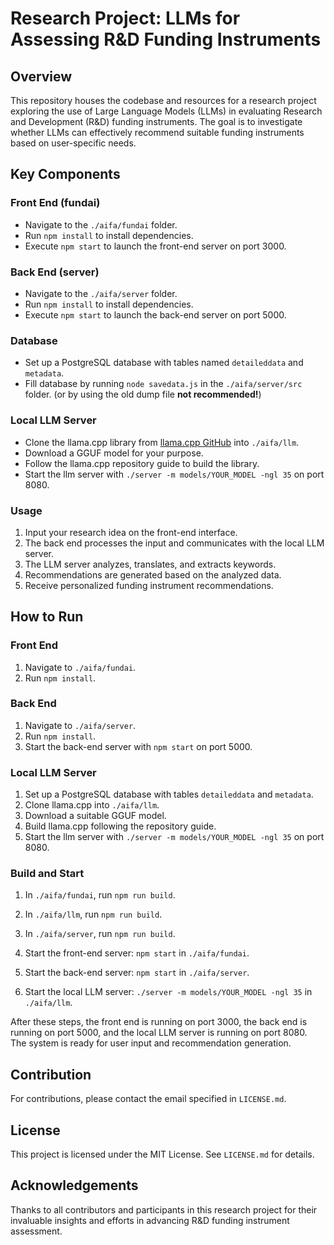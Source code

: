 # Research Project: LLMs for Assessing R&D Funding Instruments

## Overview

This repository houses the codebase and resources for a research project exploring the use of Large Language Models (LLMs) in evaluating Research and Development (R&D) funding instruments. The goal is to investigate whether LLMs can effectively recommend suitable funding instruments based on user-specific needs.

## Key Components

### Front End (fundai)

- Navigate to the `./aifa/fundai` folder.
- Run `npm install` to install dependencies.
- Execute `npm start` to launch the front-end server on port 3000.

### Back End (server)

- Navigate to the `./aifa/server` folder.
- Run `npm install` to install dependencies.
- Execute `npm start` to launch the back-end server on port 5000.

### Database 

- Set up a PostgreSQL database with tables named `detaileddata` and `metadata`.
- Fill database by running `node savedata.js` in the `./aifa/server/src` folder. (or by using the old dump file **not recommended!**) 

### Local LLM Server

- Clone the llama.cpp library from [llama.cpp GitHub](https://github.com/ggerganov/llama.cpp) into `./aifa/llm`.
- Download a GGUF model for your purpose.
- Follow the llama.cpp repository guide to build the library.
- Start the llm server with `./server -m models/YOUR_MODEL -ngl 35` on port 8080.

### Usage

1. Input your research idea on the front-end interface.
2. The back end processes the input and communicates with the local LLM server.
3. The LLM server analyzes, translates, and extracts keywords.
4. Recommendations are generated based on the analyzed data.
5. Receive personalized funding instrument recommendations.

## How to Run

### Front End

1. Navigate to `./aifa/fundai`.
2. Run `npm install`.

### Back End

1. Navigate to `./aifa/server`.
2. Run `npm install`.
3. Start the back-end server with `npm start` on port 5000.

### Local LLM Server

1. Set up a PostgreSQL database with tables `detaileddata` and `metadata`.
2. Clone llama.cpp into `./aifa/llm`.
3. Download a suitable GGUF model.
4. Build llama.cpp following the repository guide.
5. Start the llm server with `./server -m models/YOUR_MODEL -ngl 35` on port 8080.

### Build and Start

1. In `./aifa/fundai`, run `npm run build`.
2. In `./aifa/llm`, run `npm run build`.
3. In `./aifa/server`, run `npm run build`.

4. Start the front-end server: `npm start` in `./aifa/fundai`.
5. Start the back-end server: `npm start` in `./aifa/server`.
6. Start the local LLM server: `./server -m models/YOUR_MODEL -ngl 35` in `./aifa/llm`.

After these steps, the front end is running on port 3000, the back end is running on port 5000, and the local LLM server is running on port 8080. The system is ready for user input and recommendation generation.

## Contribution

For contributions, please contact the email specified in `LICENSE.md`.

## License

This project is licensed under the MIT License. See `LICENSE.md` for details.

## Acknowledgements

Thanks to all contributors and participants in this research project for their invaluable insights and efforts in advancing R&D funding instrument assessment.
